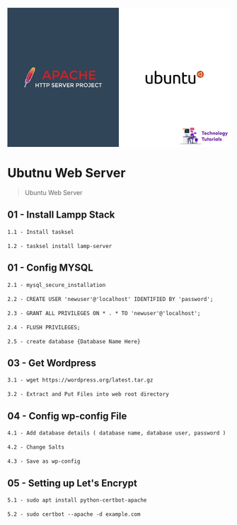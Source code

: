 ![Repo Image](https://github.com/lalantham/ubuntu_web_server/blob/main/ubuntu-apache.jpg)
# Ubutnu Web Server

>Ubuntu Web Server

## 01 - Install Lampp Stack

	1.1 - Install tasksel

	1.2 - tasksel install lamp-server  

## 01 - Config MYSQL
	2.1 - mysql_secure_installation
	
	2.2 - CREATE USER 'newuser'@'localhost' IDENTIFIED BY 'password';
	
	2.3 - GRANT ALL PRIVILEGES ON * . * TO 'newuser'@'localhost';
	
	2.4 - FLUSH PRIVILEGES;
	
	2.5 - create database {Database Name Here}

## 03 - Get Wordpress

	3.1 - wget https://wordpress.org/latest.tar.gz

	3.2 - Extract and Put Files into web root directory
  
 ## 04 - Config wp-config File

	4.1 - Add database details ( database name, database user, password )

	4.2 - Change Salts
  
  	4.3 - Save as wp-config

 ## 05 - Setting up Let's Encrypt

	5.1 - sudo apt install python-certbot-apache
  
  	5.2 - sudo certbot --apache -d example.com
